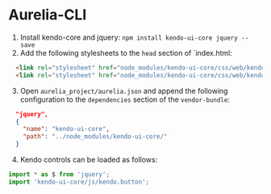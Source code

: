 # Aurelia-CLI

1. Install kendo-core and jquery: `npm install kendo-ui-core jquery --save`
2. Add the following stylesheets to the `head` section of `index.html:
```html
  <link rel="stylesheet" href="node_modules/kendo-ui-core/css/web/kendo.common.core.min.css">
  <link rel="stylesheet" href="node_modules/kendo-ui-core/css/web/kendo.default.min.css">
```
3. Open `aurelia_project/aurelia.json` and append the following configuration to the `dependencies` section of the `vendor-bundle`:
```json
  "jquery",
  {
    "name": "kendo-ui-core",
    "path": "../node_modules/kendo-ui-core/"
  }
```

4. Kendo controls can be loaded as follows:
```javascript
import * as $ from 'jquery';
import 'kendo-ui-core/js/kendo.button';
```

